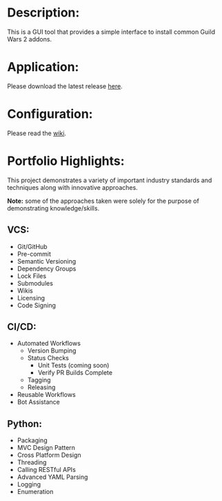 # Description:
This is a GUI tool that provides a simple interface to install common Guild Wars 2 addons.

# Application:
Please download the latest release [here](https://github.com/Jared-Hinze/gw2-addon-manager/releases/latest).

# Configuration:
Please read the [wiki](https://github.com/Jared-Hinze/gw2-addon-manager/wiki).

# Portfolio Highlights:
This project demonstrates a variety of important industry standards and techniques along with innovative approaches.<br />

**Note:** some of the approaches taken were solely for the purpose of demonstrating knowledge/skills.
## VCS:
- Git/GitHub
- Pre-commit
- Semantic Versioning
- Dependency Groups
- Lock Files
- Submodules
- Wikis
- Licensing
- Code Signing
## CI/CD:
- Automated Workflows
  - Version Bumping
  - Status Checks
    - Unit Tests (coming soon)
    - Verify PR Builds Complete
  - Tagging
  - Releasing
- Reusable Workflows
- Bot Assistance
## Python:
- Packaging
- MVC Design Pattern
- Cross Platform Design
- Threading
- Calling RESTful APIs
- Advanced YAML Parsing
- Logging
- Enumeration
